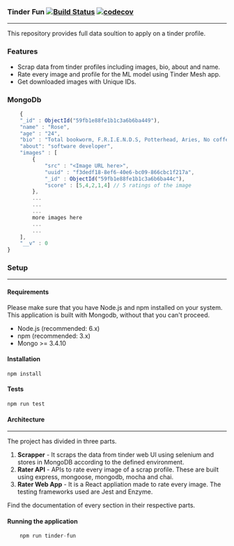 ### Tinder Fun [![Build Status](https://travis-ci.org/ayusharma/tinder-data-generator.svg?branch=master)](https://travis-ci.org/ayusharma/tinder-data-generator) [![codecov](https://codecov.io/gh/ayusharma/tinder-data-generator/branch/master/graph/badge.svg)](https://codecov.io/gh/ayusharma/tinder-data-generator)
* * *

This repository provides full data soultion to apply on a tinder profile.

### Features
 - Scrap data from tinder profiles including images, bio, about and name.
 - Rate every image and profile for the ML model using Tinder Mesh app.
 - Get downloaded images with Unique IDs.

### MongoDb 
```js
    {
    "_id" : ObjectId("59fb1e88fe1b1c3a6b6ba449"),
    "name" : "Rose",
    "age" : "24",
    "bio" : "Total bookworm, F.R.I.E.N.D.S, Potterhead, Aries, No coffee, No chocolate, Looking forward to have some good conversation, that's it!",
    "about": "software developer",
    "images" : [ 
        {
            "src" : "<Image URL here>",
            "uuid" : "f3dedf18-8ef6-40e6-bc09-866cbc1f217a",
            "_id" : ObjectId("59fb1e88fe1b1c3a6b6ba44c"),
            "score" : [5,4,2,1,4] // 5 ratings of the image
        }, 
        ...
        ...
        ...
        more images here
        ...
        ...
    ],
    "__v" : 0
}
```

### Setup
* * *

#### Requirements

Please make sure that you have Node.js and npm installed on your system. 
This application is built with Mongodb, without that you can't proceed.

- Node.js (recommended: 6.x)
- npm (recommended: 3.x)
- Mongo >= 3.4.10

#### Installation 
```
npm install
```

#### Tests
```
npm run test
```

#### Architecture
* * *
The project has divided in three parts.
1. **Scrapper** -  It scraps the data from tinder web UI using selenium and stores in
MongoDB according to the defined environment.
2. **Rater API** - APIs to rate every image of a scrap profile. These are built using
express, mongoose, mongodb, mocha and chai.
3. **Rater Web App** - It is a React appliation made to rate every image. The testing 
frameworks used are Jest and Enzyme.

Find the documentation of every section in their respective parts.

#### Running the application
```js
    npm run tinder-fun
```